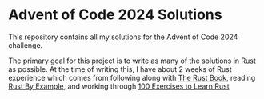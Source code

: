 # Advent of Code 2024 Solutions

This repository contains all my solutions for the Advent of Code 2024 challenge.

The primary goal for this project is to write as many of the solutions in Rust
as possible. At the time of writing this, I have about 2 weeks of Rust experience
which comes from following along with [The Rust Book](https://doc.rust-lang.org/beta/book),
reading [Rust By Example](https://doc.rust-lang.org/rust-by-example), and working
through [100 Exercises to Learn Rust](https://rust-exercises.com/100-exercises/)
